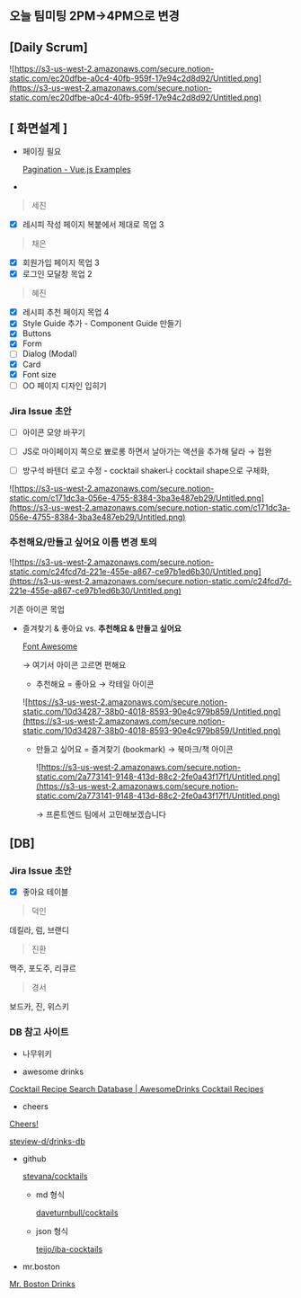 ## 오늘 팀미팅 2PM→4PM으로 변경

## [Daily Scrum]

![https://s3-us-west-2.amazonaws.com/secure.notion-static.com/ec20dfbe-a0c4-40fb-959f-17e94c2d8d92/Untitled.png](https://s3-us-west-2.amazonaws.com/secure.notion-static.com/ec20dfbe-a0c4-40fb-959f-17e94c2d8d92/Untitled.png)

## [ 화면설계 ]

- 페이징 필요

  [Pagination - Vue.js Examples](https://vuejsexamples.com/tag/pagination/)

- 

> 세진

- [X]  레시피 작성 페이지 복붙에서 제대로 목업 3

> 채은

- [X]  회원가입 페이지 목업 3
- [X]  로그인 모달창 목업 2

> 혜진

- [X]  레시피 추천 페이지 목업 4
- [X]  Style Guide 추가 - Component Guide 만들기
  - [X]  Buttons
  - [X]  Form
  - [ ]  Dialog (Modal)
  - [X]  Card
  - [X]  Font size
- [ ]  OO 페이지 디자인 입히기

### Jira Issue 초안

- [ ]  아이콘 모양 바꾸기

  - [ ]  JS로 마이페이지 쪽으로 뾰로롱 하면서 날아가는 액션을 추가해 달라 → 접완

- [ ]  방구석 바텐더 로고 수정 - cocktail shaker나 cocktail shape으로 구체화,

  ![https://s3-us-west-2.amazonaws.com/secure.notion-static.com/c171dc3a-056e-4755-8384-3ba3e487eb29/Untitled.png](https://s3-us-west-2.amazonaws.com/secure.notion-static.com/c171dc3a-056e-4755-8384-3ba3e487eb29/Untitled.png)

### 추천해요/만들고 싶어요 이름 변경 토의

![https://s3-us-west-2.amazonaws.com/secure.notion-static.com/c24fcd7d-221e-455e-a867-ce97b1ed6b30/Untitled.png](https://s3-us-west-2.amazonaws.com/secure.notion-static.com/c24fcd7d-221e-455e-a867-ce97b1ed6b30/Untitled.png)

기존 아이콘 목업

- 즐겨찾기 & 좋아요  vs. **추천해요 & 만들고 싶어요**

  [Font Awesome](https://fontawesome.com/icons?d=gallery&q=cocktail)

  → 여기서 아이콘 고르면 편해요

  - 추천해요 = 좋아요 → 칵테일 아이콘

  ![https://s3-us-west-2.amazonaws.com/secure.notion-static.com/10d34287-38b0-4018-8593-90e4c979b859/Untitled.png](https://s3-us-west-2.amazonaws.com/secure.notion-static.com/10d34287-38b0-4018-8593-90e4c979b859/Untitled.png)

  - 만들고 싶어요 = 즐겨찾기 (bookmark) → 북마크/책 아이콘

    ![https://s3-us-west-2.amazonaws.com/secure.notion-static.com/2a773141-9148-413d-88c2-2fe0a43f17f1/Untitled.png](https://s3-us-west-2.amazonaws.com/secure.notion-static.com/2a773141-9148-413d-88c2-2fe0a43f17f1/Untitled.png)

    → 프론트엔드 팀에서 고민해보겠습니다

## [DB]

### Jira Issue 초안

- [x]  좋아요 테이블

> 덕인

데킬라, 럼, 브랜디

> 진환

맥주, 포도주, 리큐르

> 경서

보드카, 진, 위스키

### DB 참고 사이트

- 나무위키



- awesome drinks

[Cocktail Recipe Search Database | AwesomeDrinks Cocktail Recipes](https://recipe.awesomedrinks.com/)

- cheers

[Cheers!](https://cheers-drinksdb.herokuapp.com/all_drinks)

[steview-d/drinks-db](https://github.com/steview-d/drinks-db)

- github

  [stevana/cocktails](https://github.com/stevana/cocktails)

  - md 형식

    [daveturnbull/cocktails](https://github.com/daveturnbull/cocktails/blob/master/COCKTAILS.md)

  - json 형식

    [teijo/iba-cocktails](https://github.com/teijo/iba-cocktails/blob/master/recipes.json)

- mr.boston

[Mr. Boston Drinks](https://mrbostondrinks.com/)